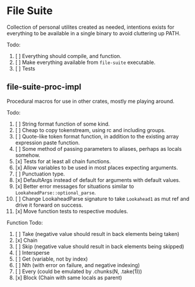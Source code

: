 # File Suite
Collection of personal utilites created as needed, intentions exists for everything to
be available in a single binary to avoid cluttering up PATH.

Todo:
1. [ ] Everything should compile, and function.
2. [ ] Make everything available from `file-suite` executable.
3. [ ] Tests

## file-suite-proc-impl
Procedural macros for use in other crates, mostly me playing around.

Todo:
1. [ ] String format function of some kind.
2. [ ] Cheap to copy tokenstream, using rc and including groups.
3. [ ] Quote-like token format function, in addition to the existing array expression paste function.
4. [ ] Some method of passing parameters to aliases, perhaps as locals somehow.
5. [x] Tests for at least all chain functions.
6. [x] Allow variables to be used in most places expecting arguments.
7. [ ] Punctuation type.
8. [x] DefaultArgs instead of default for arguments with default values.
9. [x] Better error messages for situations similar to `LookaheadParse::optional_parse`.
10. [ ] Change LookaheadParse signature to take `Lookahead1` as mut ref and drive it forward on success.
11. [x] Move function tests to respective modules.

Function Todo:
1. [ ] Take (negative value should result in back elements being taken)
2. [x] Chain
3. [ ] Skip (negative value should result in back elements being skipped)
3. [ ] Intersperse
4. [ ] Get (variable, not by index)
5. [ ] Nth (with error on failure, and negative indexing)
6. [ ] Every (could be emulated by .chunks(N, .take(1)))
7. [x] Block (Chain with same locals as parent)
